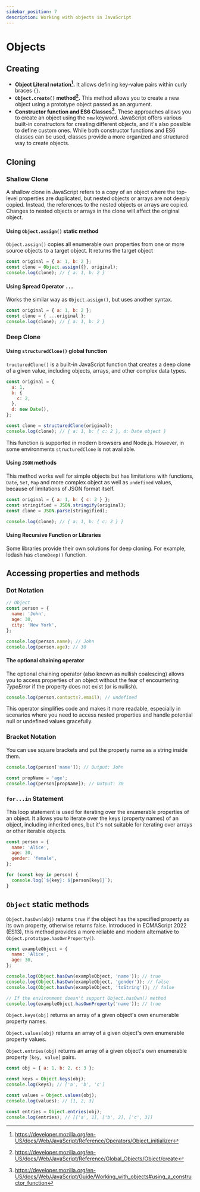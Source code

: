 ```yaml
---
sidebar_position: 7
description: Working with objects in JavaScript
---
```


# Objects

## Creating

- **Object Literal notation[^11].** It allows defining key-value pairs within
  curly braces `{}`.
- **`Object.create()` method[^12].** This method allows you to create a new
  object using a prototype object passed as an argument.
- **Constructor function and ES6 Classes[^13].** These approaches allows you to
  create an object using the `new` keyword. JavaScript offers various built-in
  constructors for creating different objects, and it's also possible to define
  custom ones. While both constructor functions and ES6 classes can be used,
  classes provide a more organized and structured way to create objects.

[^11]:
    https://developer.mozilla.org/en-US/docs/Web/JavaScript/Reference/Operators/Object_initializer

[^12]:
    https://developer.mozilla.org/en-US/docs/Web/JavaScript/Reference/Global_Objects/Object/create

[^13]:
    https://developer.mozilla.org/en-US/docs/Web/JavaScript/Guide/Working_with_objects#using_a_constructor_function

## Cloning

### Shallow Clone

A shallow clone in JavaScript refers to a copy of an object where the top-level
properties are duplicated, but nested objects or arrays are not deeply copied.
Instead, the references to the nested objects or arrays are copied. Changes to
nested objects or arrays in the clone will affect the original object.

#### Using `Object.assign()` static method

`Object.assign()` copies all enumerable own properties from one or more source
objects to a target object. It returns the target object

```javascript
const original = { a: 1, b: 2 };
const clone = Object.assign({}, original);
console.log(clone); // { a: 1, b: 2 }
```

#### Using Spread Operator `...`

Works the similar way as `Object.assign()`, but uses another syntax.

```javascript
const original = { a: 1, b: 2 };
const clone = { ...original };
console.log(clone); // { a: 1, b: 2 }
```

### Deep Clone

#### Using `structuredClone()` global function

`tructuredClone()` is a built-in JavaScript function that creates a deep clone
of a given value, including objects, arrays, and other complex data types.

```javascript
const original = {
  a: 1,
  b: {
    c: 2,
  },
  d: new Date(),
};

const clone = structuredClone(original);
console.log(clone); // { a: 1, b: { c: 2 }, d: Date object }
```

This function is supported in modern browsers and Node.js. However, in some
environments `structuredClone` is not available.

#### Using `JSON` methods

This method works well for simple objects but has limitations with functions,
`Date`, `Set`, `Map` and more complex object as well as `undefined` values,
because of limitations of JSON format itself.

```javascript
const original = { a: 1, b: { c: 2 } };
const stringified = JSON.stringify(original);
const clone = JSON.parse(stringified);

console.log(clone); // { a: 1, b: { c: 2 } }
```

#### Using Recursive Function or Libraries

Some libraries provide their own solutions for deep cloning. For example, lodash
has `cloneDeep()` function.

## Accessing properties and methods

### Dot Notation

```javascript
// Object
const person = {
  name: 'John',
  age: 30,
  city: 'New York',
};

console.log(person.name); // John
console.log(person.age); // 30
```

#### The optional chaining operator

The optional chaining operator (also known as nullish coalescing) allows you to
access properties of an object without the fear of encountering _TypeError_ if
the property does not exist (or is nullish).

```javascript
console.log(person.contacts?.email); // undefined
```

This operator simplifies code and makes it more readable, especially in
scenarios where you need to access nested properties and handle potential null
or undefined values gracefully.

### Bracket Notation

You can use square brackets and put the property name as a string inside them.

```javascript
console.log(person['name']); // Output: John

const propName = 'age';
console.log(person[propName]); // Output: 30
```

### `for...in` Statement

This loop statement is used for iterating over the enumerable properties of an
object. It allows you to iterate over the keys (property names) of an object,
including inherited ones, but it's not suitable for iterating over arrays or
other iterable objects.

```javascript
const person = {
  name: 'Alice',
  age: 30,
  gender: 'female',
};

for (const key in person) {
  console.log(`${key}: ${person[key]}`);
}
```

## `Object` static methods

`Object.hasOwn(obj)` returns `true` if the object has the specified property as
its own property, otherwise returns false. Introduced in ECMAScript 2022 (ES13),
this method provides a more reliable and modern alternative to
`Object.prototype.hasOwnProperty()`.

```javascript
const exampleObject = {
  name: 'Alice',
  age: 30,
};

console.log(Object.hasOwn(exampleObject, 'name')); // true
console.log(Object.hasOwn(exampleObject, 'gender')); // false
console.log(Object.hasOwn(exampleObject, 'toString')); // false

// If the environment doesn't support Object.hasOwn() method
console.log(exampleObject.hasOwnProperty('name')); // true
```

`Object.keys(obj)` returns an array of a given object's own enumerable property
names.

`Object.values(obj)` returns an array of a given object's own enumerable
property values.

`Object.entries(obj)` returns an array of a given object's own enumerable
property `[key, value]` pairs.

```javascript
const obj = { a: 1, b: 2, c: 3 };

const keys = Object.keys(obj);
console.log(keys); // ['a', 'b', 'c']

const values = Object.values(obj);
console.log(values); // [1, 2, 3]

const entries = Object.entries(obj);
console.log(entries); // [['a', 1], ['b', 2], ['c', 3]]
```
